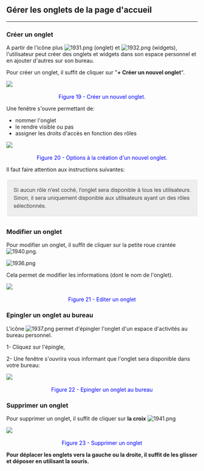 ## Gérer les onglets de la page d'accueil

---

### Créer un onglet

A partir de l'icône plus ![1931.png](http://www.claroline.net/uploads/custom/images/1931.png) (onglet) et ![1932.png](http://www.claroline.net/uploads/custom/images/1932.png) (widgets), l'utilisateur peut créer des onglets et widgets dans son espace personnel et en ajouter d'autres sur son bureau.

Pour créer un onglet, il suffit de cliquer sur "**+ Créer un nouvel onglet**".

![](images/fig19.png)

<p style ="text-align: center; color: blue">Figure 19 - Créer un nouvel onglet.</p>

Une fenêtre s'ouvre permettant de:

* nommer l'onglet
* le rendre visible ou pas
* assigner les droits d'accès en fonction des rôles

![](images/fig20.png)

<p style ="text-align: center; color: blue">Figure 20 - Options à la création d'un nouvel onglet.</p>

Il faut faire attention aux instructions suivantes:

![onglet](images/onglet.png)


### Modifier un onglet

Pour modifier un onglet, il suffit de cliquer sur la petite roue crantée ![1940.png](http://www.claroline.net/uploads/custom/images/1940.png).

![1936.png](http://www.claroline.net/uploads/custom/images/1936.png)

Cela permet de modifier les informations (dont le nom de l'onglet).

![](images/fig21.png)

<p style ="text-align: center; color: blue">Figure 21 - Editer un onglet</p>

### Epingler un onglet au bureau

L'icône ![1937.png](http://www.claroline.net/uploads/custom/images/1937.png) permet d'épingler l'onglet d'un espace d'activités au bureau personnel.

1- Cliquez sur l'épingle,

2- Une fenêtre s'ouvrira  vous informant que l'onglet sera disponible dans votre bureau:

![](images/fig22.png)

<p style ="text-align: center; color: blue">Figure 22 - Epingler un onglet au bureau</p>

### Supprimer un onglet

Pour supprimer un onglet, il suffit de cliquer sur **la croix** ![1941.png](http://www.claroline.net/uploads/custom/images/1941.png)

![](images/fig23.png)

<p style ="text-align: center; color: blue">Figure 23 - Supprimer un onglet</p>

**Pour déplacer les onglets vers la gauche ou la droite, il suffit de les glisser et déposer en utilisant la souris.**
